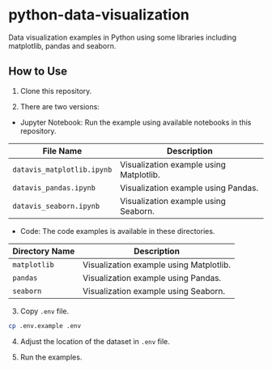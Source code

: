 # python-data-visualization

Data visualization examples in Python using some libraries including matplotlib, pandas and seaborn.

## How to Use

1. Clone this repository.

2. There are two versions:

- Jupyter Notebook: Run the example using available notebooks in this repository.

| **File Name**              | **Description**                         |
| -------------------------- | --------------------------------------- |
| `datavis_matplotlib.ipynb` | Visualization example using Matplotlib. |
| `datavis_pandas.ipynb`     | Visualization example using Pandas.     |
| `datavis_seaborn.ipynb`    | Visualization example using Seaborn.    |

- Code: The code examples is available in these directories.

| **Directory Name** | **Description**                         |
| ------------------ | --------------------------------------- |
| `matplotlib`       | Visualization example using Matplotlib. |
| `pandas`           | Visualization example using Pandas.     |
| `seaborn`          | Visualization example using Seaborn.    |

3. Copy `.env` file.

```sh
cp .env.example .env
```

4. Adjust the location of the dataset in `.env` file.

5. Run the examples.
